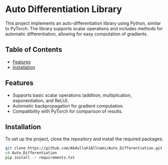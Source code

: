 # Auto Differentiation Library

This project implements an auto-differentiation library using Python, similar to PyTorch. The library supports scalar operations and includes methods for automatic differentiation, allowing for easy computation of gradients.

## Table of Contents

- [Features](#features)
- [Installation](#installation)


## Features

- Supports basic scalar operations (addition, multiplication, exponentiation, and ReLU).
- Automatic backpropagation for gradient computation.
- Compatibility with PyTorch for comparison of results.

## Installation

To set up the project, clone the repository and install the required packages:

```bash
git clone https://github.com/Abdullah1Allnami/Auto_Differentiation.git
cd Auto_Differentiation
pip install -r requirements.txt

